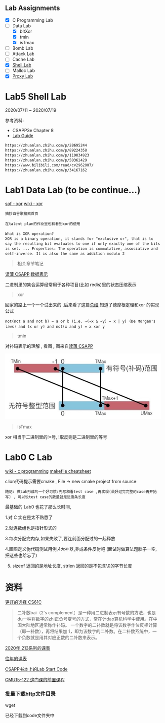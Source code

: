 
## Lab Assignments

- [x] C Programming Lab
- [ ] Data Lab
    - [x] bitXor
    - [x] tmin
    - [x] isTmax
- [ ] Bomb Lab
- [ ] Attack Lab
- [ ] Cache Lab
- [x] [Shell Lab](https://github.com/carlclone/CMU-15-213/tree/master/labs/labs/05-shell-lab-lab)
- [ ] Malloc Lab
- [x] [Proxy Lab](https://github.com/carlclone/CMU-15-213/tree/master/labs/labs/07-proxy-lab/readme.md)

# Lab5 Shell Lab

2020/07/11 ~ 2020/07/19

参考资料:

- CSAPP3e Chapter 8
- [Lab Guide](http://csapp.cs.cmu.edu/3e/shlab.pdf)

```
https://zhuanlan.zhihu.com/p/28695244
https://zhuanlan.zhihu.com/p/89224358
https://zhuanlan.zhihu.com/p/119034923
https://zhuanlan.zhihu.com/p/58362429
https://www.bilibili.com/read/cv2962007/
https://zhuanlan.zhihu.com/p/34167162
```



# Lab1 Data Lab  (to be continue...)

[sof - xor](https://stackoverflow.com/questions/14526584/what-does-the-xor-operator-do)
[wiki - xor](https://en.wikipedia.org/wiki/Exclusive_or)

```
摘抄自谷歌搜索首页

在talent plan的作业里也有看到xor的使用

What is XOR operation?
XOR is a binary operation, it stands for "exclusive or", that is to say the resulting bit evaluates to one if only exactly one of the bits is set. ... Properties: The operation is commutative, associative and self-inverse. It is also the same as addition modulo 2
```

> 相关章节笔记

[读薄 CSAPP,数据表示](https://wdxtub.com/csapp/thin-csapp-1/2016/04/16/)

二进制里的集合运算经常用于各种项目(比如 redis)里的状态压缩表示

> xor 

回家的路上一个一个试出来的 ,后来看了这篇[总结](https://skylark-workshop.xyz/blog/csapp-datalab-new/),知道了德摩根定理和xor 的实现公式

`not(not a and not b) = a or b (i.e. ~(~x & ~y) = x | y) (De Morgan's laws) and (x or y) and not(x and y) = x xor y`

> tmin

对补码表示的理解 , 看图 , 图来自[读薄 CSAPP](https://wdxtub.com/csapp/thin-csapp-1/2016/04/16/)

![twoscomplement](https://raw.githubusercontent.com/carlclone/CMU-15-213/master/notes/twoscomplement.png)

> isTmax

xor 相当于二进制里的!=号, !取反则是二进制里的等号

# Lab0 C Lab

[wiki - c programming](https://en.wikibooks.org/wiki/C_Programming)
[makefile cheatsheet](https://devhints.io/makefile)

clion代码提示需要cmake , File -> new cmake project from source

`随记: 做Lab形成的一个好习惯:先写和看test case ,再实现(最好过完完整的case再开始写) , 可以说test case的数量就是进度条长度`

最基础的 Lab0 也花了那么长时间,

1.对 C 实在是太不熟悉了

2.就连数组也是指针形式的

3.每次分配完内存,如果失败了,要连前面分配过的一起释放

4.画图定义伪代码测试用例,4大神器,养成条件反射吧 (面试时做算法题脑子一空,把这些也给忘了)

5. sizeof 返回的是地址长度, strlen 返回的是不包含\0的字节长度

# 资料

[更好的选择 CS61C](https://inst.eecs.berkeley.edu//~cs61c/sp15/) 

> 二补数bai（2's complement）是一种用二进制表示有号数的方法，也是du一种将数字的zhi正负号变号的方式，常在计dao算机科学中使用。在中国大陆地区通常称作补码。 一个数字的二补数就是将该数字作位反相计算（即一补数），再将结果加 1，即为该数字的二补数。在二补数系统中，一个负数就是用其对应正数的二补数来表示。 

[2020年 213系列的课表](https://www.cs.cmu.edu/~213/index.html)

[往年的课表]()

[CSAPP书本上的Lab Start Code]()

[CMU15-122 这门课的前置课程]()




### 批量下载http文件目录

wget

已经下载到code文件夹中

